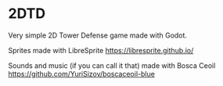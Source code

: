 # 2DTD
Very simple 2D Tower Defense game made with Godot.

Sprites made with LibreSprite https://libresprite.github.io/

Sounds and music (if you can call it that) made with Bosca Ceoil https://github.com/YuriSizov/boscaceoil-blue
